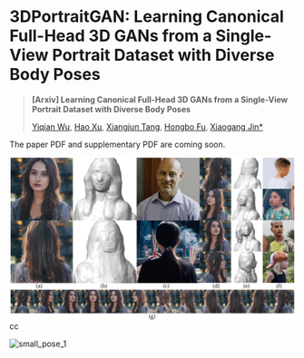 # 3DPortraitGAN: Learning Canonical Full-Head 3D GANs from a Single-View Portrait Dataset with Diverse Body Poses




> **[Arxiv] Learning Canonical Full-Head 3D GANs from a Single-View Portrait Dataset with Diverse Body Poses**
>
> [Yiqian Wu](https://onethousandwu.com/), [Hao Xu](https://xh38.github.io/), [Xiangjun Tang](https://yuyujunjun.github.io/), [Hongbo Fu](http://sweb.cityu.edu.hk/hongbofu/publications.html), [Xiaogang Jin*](http://www.cad.zju.edu.cn/home/jin)



The paper PDF and supplementary PDF are coming soon.



![teaser](./imgs/teaser.jpg)cc



![small_pose_1](./imgs/img.gif)





